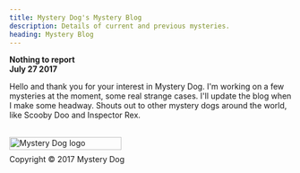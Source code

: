 ```yaml
---
title: Mystery Dog's Mystery Blog
description: Details of current and previous mysteries.
heading: Mystery Blog
---
```


<b>Nothing to report</b>
<br><b>July  27 2017</b></br>
<p>Hello and thank you for your interest in Mystery Dog. I'm working on a few mysteries at the moment, some real strange cases. I'll update the blog when I make some headway. Shouts out to other mystery dogs around the world, like Scooby Doo and Inspector Rex.</p>

<br><img src="https://cdn.shopify.com/s/files/1/2212/7751/files/MysteryDog_logo_web.png?4061547665473719697" alt="Mystery Dog logo" height="23" width="200" align=left></br>
<p>Copyright © 2017 Mystery Dog</p>
